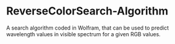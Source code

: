 # ReverseColorSearch-Algorithm
A search algorithm coded in Wolfram, that can be used to predict wavelength values in visible spectrum for a given RGB values.
